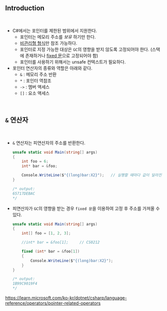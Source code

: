 ## Introduction

<br>

- C#에서는 포인터를 제한된 범위에서 지원한다.
    - 포인터는 메모리 주소를 _보유_ 하기만 한다.
    - [비관리형 형식]()만 참조 가능하다.
    - 포인터로 지정 가능한 대상은 `GC`의 영향을 받지 않도록 고정되어야 한다.
        (스택에 존재하거나 [fixed 문](https://learn.microsoft.com/ko-kr/dotnet/csharp/language-reference/statements/fixed)으로 고정되어야 함)
    - 포인터를 사용하기 위해서는 unsafe 컨텍스트가 필요하다.
- 포인터 연산자의 종류와 역할은 아래와 같다.
    - `&` : 메모리 주소 반환
    - `*` : 포인터 역참조
    - `->` : 멤버 액세스
    - `[]` : 요소 액세스

<br>

## `&` 연산자

<br>

- `&` 연산자는 피연산자의 주소를 반환한다.
    ```cs
    unsafe static void Main(string[] args)
    {
        int foo = 6;
        int* bar = &foo;

        Console.WriteLine($"{(long)bar:X2}");   // 실행할 때마다 값이 달라진다.
    }

    /* output:
    65717DEBAC
    */
    ```
- 피연산자가 `GC`의 영향을 받는 경우 `fixed 문`을 이용하여 고정 후 주소를 가져올 수 있다.
    ```cs
    unsafe static void Main(string[] args)
    {
        int[] foo = [1, 2, 3];

        //int* bar = &foo[1];     // CS0212

        fixed (int* bar = &foo[1])
        {
            Console.WriteLine($"{(long)bar:X2}");
        }
    }

    /* output:
    1B99C9019F4
    */
    ```




























https://learn.microsoft.com/ko-kr/dotnet/csharp/language-reference/operators/pointer-related-operators